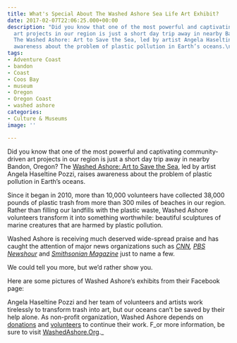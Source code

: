 ```yaml
---
title: What's Special About The Washed Ashore Sea Life Art Exhibit?
date: 2017-02-07T22:06:25.000+00:00
description: "Did you know that one of the most powerful and captivating community-driven
  art projects in our region is just a short day trip away in nearby Bandon, Oregon?
  The Washed Ashore: Art to Save the Sea, led by artist Angela Haseltine Pozzi, raises
  awareness about the problem of plastic pollution in Earth’s oceans.\n\n"
tags:
- Adventure Coast
- bandon
- Coast
- Coos Bay
- museum
- Oregon
- Oregon Coast
- washed ashore
categories:
- Culture & Museums
image: ''

---
```

Did you know that one of the most powerful and captivating community-driven art projects in our region is just a short day trip away in nearby Bandon, Oregon? The <a href="http://washedashore.org/" target="_blank">Washed Ashore: Art to Save the Sea</a>, led by artist Angela Haseltine Pozzi, raises awareness about the problem of plastic pollution in Earth’s oceans.

Since it began in 2010, more than 10,000 volunteers have collected 38,000 pounds of plastic trash from more than 300 miles of beaches in our region. Rather than filling our landfills with the plastic waste, Washed Ashore volunteers transform it into something worthwhile: beautiful sculptures of marine creatures that are harmed by plastic pollution.

Washed Ashore is receiving much deserved wide-spread praise and has caught the attention of major news organizations such as _<a href="http://www.cnn.com/2016/09/02/arts/washed-ashore-plastic" target="_blank">CNN</a>, <a href="https://www.youtube.com/watch?v=wNEJhPj_yUY" target="_blank">PBS Newshour</a>_ and _<a href="http://www.smithsonianmag.com/smithsonian-institution/theres-bunch-animals-zoo-summer-made-out-ocean-garbage-180959303/?no-ist" target="_blank">Smithsonian Magazine</a>_ just to name a few.

We could tell you more, but we’d rather show you.

Here are some pictures of Washed Ashore’s exhibits from their Facebook page:

Angela Haseltine Pozzi and her team of volunteers and artists work tirelessly to transform trash into art, but our oceans can’t be saved by their help alone. As non-profit organization, Washed Ashore depends on <a href="http://washedashore.org/donate/" target="_blank">donations</a> and <a href="http://washedashore.org/volunteer/" target="_blank">volunteers</a> to continue their work. F_or more information, be sure to visit <a href="http://washedashore.org/" target="_blank">WashedAshore.Org</a>._